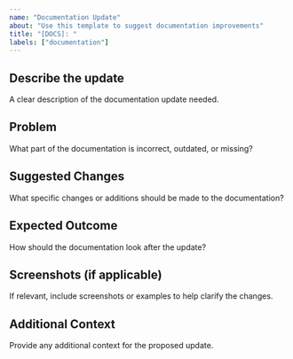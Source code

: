 ```yaml
---
name: "Documentation Update"
about: "Use this template to suggest documentation improvements"
title: "[DOCS]: "
labels: ["documentation"]
---
```


## Describe the update

A clear description of the documentation update needed.

## Problem

What part of the documentation is incorrect, outdated, or missing?

## Suggested Changes

What specific changes or additions should be made to the documentation?

## Expected Outcome

How should the documentation look after the update?

## Screenshots (if applicable)

If relevant, include screenshots or examples to help clarify the changes.

## Additional Context

Provide any additional context for the proposed update.
